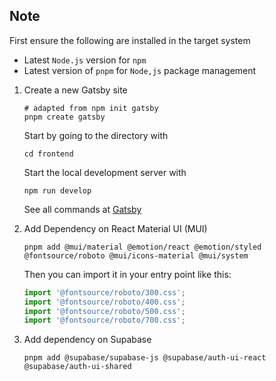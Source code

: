 ## Note

First ensure the following are installed in the target system
- Latest `Node.js` version for `npm`
- Latest version of `pnpm` for `Node,js` package management

1. Create a new Gatsby site
    
    ```shell
    # adapted from npm init gatsby
    pnpm create gatsby
    ```
    
    Start by going to the directory with
    
    ```shell
    cd frontend
    ```
    
    Start the local development server with
    
    ```shell
    npm run develop
    ```
    
    See all commands at [Gatsby](https://www.gatsbyjs.com/docs/reference/gatsby-cli/)

2. Add Dependency on React Material UI (MUI)
   
   ```shell
   pnpm add @mui/material @emotion/react @emotion/styled @fontsource/roboto @mui/icons-material @mui/system
   ```
   
   Then you can import it in your entry point like this:
   
   ```javascript
   import '@fontsource/roboto/300.css';
   import '@fontsource/roboto/400.css';
   import '@fontsource/roboto/500.css';
   import '@fontsource/roboto/700.css';
   ```

3. Add dependency on Supabase
   
   ```shell
   pnpm add @supabase/supabase-js @supabase/auth-ui-react @supabase/auth-ui-shared
   ```
